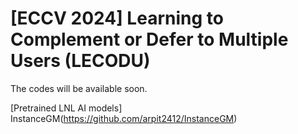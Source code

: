 # [ECCV 2024] Learning to Complement or Defer to Multiple Users (LECODU) 

The codes will be available soon.

[Pretrained LNL AI models] InstanceGM(https://github.com/arpit2412/InstanceGM)


